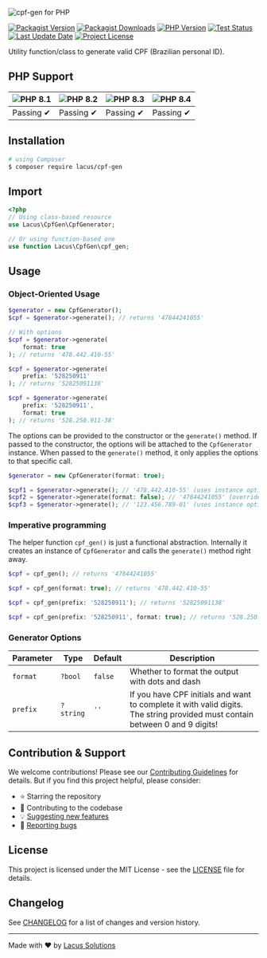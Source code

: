 ![cpf-gen for PHP](https://github.com/user-attachments/assets/a6d9ae1b-dd92-4d4b-be9f-5de5b462955e)

[![Packagist Version](https://img.shields.io/packagist/v/lacus/cpf-gen)](https://packagist.org/packages/lacus/cpf-gen)
[![Packagist Downloads](https://img.shields.io/packagist/dm/lacus/cpf-gen)](https://packagist.org/packages/lacus/cpf-gen)
[![PHP Version](https://img.shields.io/packagist/php-v/lacus/cpf-gen)](https://www.php.net/)
[![Test Status](https://img.shields.io/github/actions/workflow/status/LacusSolutions/br-utils-php/ci.yml?label=ci/cd)](https://github.com/LacusSolutions/br-utils-php/actions)
[![Last Update Date](https://img.shields.io/github/last-commit/LacusSolutions/br-utils-php)](https://github.com/LacusSolutions/br-utils-php)
[![Project License](https://img.shields.io/github/license/LacusSolutions/br-utils-php)](https://github.com/LacusSolutions/br-utils-php/blob/main/LICENSE)

Utility function/class to generate valid CPF (Brazilian personal ID).

## PHP Support

| ![PHP 8.1](https://img.shields.io/badge/PHP-8.1-777BB4?logo=php&logoColor=white) | ![PHP 8.2](https://img.shields.io/badge/PHP-8.2-777BB4?logo=php&logoColor=white) | ![PHP 8.3](https://img.shields.io/badge/PHP-8.3-777BB4?logo=php&logoColor=white) | ![PHP 8.4](https://img.shields.io/badge/PHP-8.4-777BB4?logo=php&logoColor=white) |
|--- | --- | --- | --- |
| Passing ✔ | Passing ✔ | Passing ✔ | Passing ✔ |

## Installation

```bash
# using Composer
$ composer require lacus/cpf-gen
```

## Import

```php
<?php
// Using class-based resource
use Lacus\CpfGen\CpfGenerator;

// Or using function-based one
use function Lacus\CpfGen\cpf_gen;
```

## Usage

### Object-Oriented Usage

```php
$generator = new CpfGenerator();
$cpf = $generator->generate(); // returns '47844241055'

// With options
$cpf = $generator->generate(
    format: true
); // returns '478.442.410-55'

$cpf = $generator->generate(
    prefix: '528250911'
); // returns '52825091138'

$cpf = $generator->generate(
    prefix: '528250911',
    format: true
); // returns '528.250.911-38'
```

The options can be provided to the constructor or the `generate()` method. If passed to the constructor, the options will be attached to the `CpfGenerator` instance. When passed to the `generate()` method, it only applies the options to that specific call.

```php
$generator = new CpfGenerator(format: true);

$cpf1 = $generator->generate(); // '478.442.410-55' (uses instance options)
$cpf2 = $generator->generate(format: false); // '47844241055' (overrides instance options)
$cpf3 = $generator->generate(); // '123.456.789-01' (uses instance options again)
```

### Imperative programming

The helper function `cpf_gen()` is just a functional abstraction. Internally it creates an instance of `CpfGenerator` and calls the `generate()` method right away.

```php
$cpf = cpf_gen(); // returns '47844241055'

$cpf = cpf_gen(format: true); // returns '478.442.410-55'

$cpf = cpf_gen(prefix: '528250911'); // returns '52825091138'

$cpf = cpf_gen(prefix: '528250911', format: true); // returns '528.250.911-38'
```

### Generator Options

| Parameter | Type | Default | Description |
|-----------|------|---------|-------------|
| `format` | `?bool` | `false` | Whether to format the output with dots and dash |
| `prefix` | `?string` | `''` | If you have CPF initials and want to complete it with valid digits. The string provided must contain between 0 and 9 digits! |

## Contribution & Support

We welcome contributions! Please see our [Contributing Guidelines](https://github.com/LacusSolutions/br-utils-php/blob/main/CONTRIBUTING.md) for details. But if you find this project helpful, please consider:

- ⭐ Starring the repository
- 🤝 Contributing to the codebase
- 💡 [Suggesting new features](https://github.com/LacusSolutions/br-utils-php/issues)
- 🐛 [Reporting bugs](https://github.com/LacusSolutions/br-utils-php/issues)

## License

This project is licensed under the MIT License - see the [LICENSE](https://github.com/LacusSolutions/br-utils-php/blob/main/LICENSE) file for details.

## Changelog

See [CHANGELOG](https://github.com/LacusSolutions/br-utils-php/blob/main/packages/cpf-gen/CHANGELOG.md) for a list of changes and version history.

---

Made with ❤️ by [Lacus Solutions](https://github.com/LacusSolutions)
